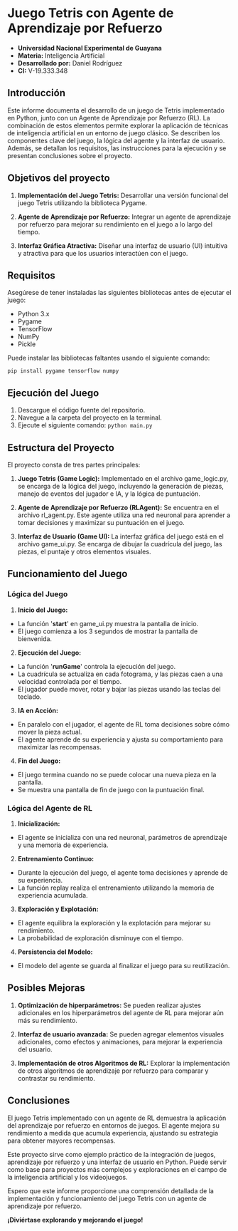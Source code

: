 # Juego Tetris con Agente de Aprendizaje por Refuerzo
- **Universidad Nacional Experimental de Guayana**
- **Materia:** Inteligencia Artificial
- **Desarrollado por:** Daniel Rodríguez
- **CI:** V-19.333.348

## Introducción
Este informe documenta el desarrollo de un juego de Tetris implementado en Python, junto con un Agente de Aprendizaje por Refuerzo (RL). La combinación de estos elementos permite explorar la aplicación de técnicas de inteligencia artificial en un entorno de juego clásico. Se describen los componentes clave del juego, la lógica del agente y la interfaz de usuario. Además, se detallan los requisitos, las instrucciones para la ejecución y se presentan conclusiones sobre el proyecto.

## Objetivos del proyecto
1. **Implementación del Juego Tetris:** Desarrollar una versión funcional del juego Tetris utilizando la biblioteca Pygame.

2. **Agente de Aprendizaje por Refuerzo:** Integrar un agente de aprendizaje por refuerzo para mejorar su rendimiento en el juego a lo largo del tiempo.

3. **Interfaz Gráfica Atractiva:** Diseñar una interfaz de usuario (UI) intuitiva y atractiva para que los usuarios interactúen con el juego.

## Requisitos
Asegúrese de tener instaladas las siguientes bibliotecas antes de ejecutar el juego:

- Python 3.x
- Pygame
- TensorFlow
- NumPy
- Pickle

Puede instalar las bibliotecas faltantes usando el siguiente comando:

`pip install pygame tensorflow numpy`

## Ejecución del Juego
1. Descargue el código fuente del repositorio.
2. Navegue a la carpeta del proyecto en la terminal.
3. Ejecute el siguiente comando: `python main.py`

## Estructura del Proyecto
El proyecto consta de tres partes principales:

1. **Juego Tetris (Game Logic):** Implementado en el archivo game_logic.py, se encarga de la lógica del juego, incluyendo la generación de piezas, manejo de eventos del jugador e IA, y la lógica de puntuación.

2. **Agente de Aprendizaje por Refuerzo (RLAgent):** Se encuentra en el archivo rl_agent.py. Este agente utiliza una red neuronal para aprender a tomar decisiones y maximizar su puntuación en el juego.

3. **Interfaz de Usuario (Game UI):** La interfaz gráfica del juego está en el archivo game_ui.py. Se encarga de dibujar la cuadrícula del juego, las piezas, el puntaje y otros elementos visuales.

## Funcionamiento del Juego
### **Lógica del Juego**

1. **Inicio del Juego:**

- La función '**start**' en game_ui.py muestra la pantalla de inicio.
- El juego comienza a los 3 segundos de mostrar la pantalla de bienvenida.

2. **Ejecución del Juego:**

- La función '**runGame**' controla la ejecución del juego.
- La cuadrícula se actualiza en cada fotograma, y las piezas caen a una velocidad controlada por el tiempo.
- El jugador puede mover, rotar y bajar las piezas usando las teclas del teclado.

3. **IA en Acción:**

- En paralelo con el jugador, el agente de RL toma decisiones sobre cómo mover la pieza actual.
- El agente aprende de su experiencia y ajusta su comportamiento para maximizar las recompensas.

4. **Fin del Juego:**

- El juego termina cuando no se puede colocar una nueva pieza en la pantalla.
- Se muestra una pantalla de fin de juego con la puntuación final.

### **Lógica del Agente de RL**

1. **Inicialización:**

- El agente se inicializa con una red neuronal, parámetros de aprendizaje y una memoria de experiencia.

2. **Entrenamiento Continuo:**

- Durante la ejecución del juego, el agente toma decisiones y aprende de su experiencia.
- La función replay realiza el entrenamiento utilizando la memoria de experiencia acumulada.

3. **Exploración y Explotación:**

- El agente equilibra la exploración y la explotación para mejorar su rendimiento.
- La probabilidad de exploración disminuye con el tiempo.

4. **Persistencia del Modelo:**

- El modelo del agente se guarda al finalizar el juego para su reutilización.

## Posibles Mejoras
1. **Optimización de hiperparámetros:** Se pueden realizar ajustes adicionales en los hiperparámetros del agente de RL para mejorar aún más su rendimiento.

2. **Interfaz de usuario avanzada:** Se pueden agregar elementos visuales adicionales, como efectos y animaciones, para mejorar la experiencia del usuario.

3. **Implementación de otros Algoritmos de RL:** Explorar la implementación de otros algoritmos de aprendizaje por refuerzo para comparar y contrastar su rendimiento.

## Conclusiones
El juego Tetris implementado con un agente de RL demuestra la aplicación del aprendizaje por refuerzo en entornos de juegos. El agente mejora su rendimiento a medida que acumula experiencia, ajustando su estrategia para obtener mayores recompensas.

Este proyecto sirve como ejemplo práctico de la integración de juegos, aprendizaje por refuerzo y una interfaz de usuario en Python. Puede servir como base para proyectos más complejos y exploraciones en el campo de la inteligencia artificial y los videojuegos.

Espero que este informe proporcione una comprensión detallada de la implementación y funcionamiento del juego Tetris con un agente de aprendizaje por refuerzo. 

**¡Diviértase explorando y mejorando el juego!**